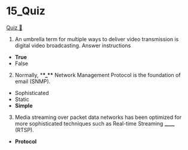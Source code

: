 # 15_Quiz

[Quiz &#128279;](https://alison.com/topic/learn/145596/application-services-of-telecommunication-network)

1. An umbrella term for multiple ways to deliver video transmission is digital video broadcasting.
   Answer instructions

- **True**
- False

2. Normally, \***\*\_\*\*** Network Management Protocol is the foundation of email (SNMP).

- Sophisticated
- Static
- **Simple**

3. Media streaming over packet data networks has been optimized for more sophisticated techniques such as Real-time Streaming **\_\_\_\_** (RTSP).

- **Protocol**
